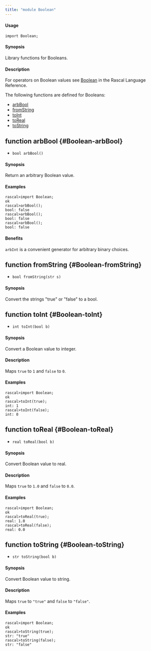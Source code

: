 ```yaml
---
title: "module Boolean"
---
```


#### Usage

`import Boolean;`


#### Synopsis

Library functions for Booleans.

#### Description

For operators on Boolean values see [Boolean](../Rascal/Expressions/Values/Boolean/index.md) in the Rascal Language Reference.

The following functions are defined for Booleans:
* [arbBool](../Library/Boolean.md#Boolean-arbBool)
* [fromString](../Library/Boolean.md#Boolean-fromString)
* [toInt](../Library/Boolean.md#Boolean-toInt)
* [toReal](../Library/Boolean.md#Boolean-toReal)
* [toString](../Library/Boolean.md#Boolean-toString)


## function arbBool {#Boolean-arbBool}

* ``bool arbBool()``


#### Synopsis

Return an arbitrary Boolean value.

#### Examples


```rascal-shell 
rascal>import Boolean;
ok
rascal>arbBool();
bool: false
rascal>arbBool();
bool: false
rascal>arbBool();
bool: false
```

#### Benefits

`arbInt` is a convenient generator for arbitrary binary choices.

## function fromString {#Boolean-fromString}

* ``bool fromString(str s)``


#### Synopsis

Convert the strings "true" or "false" to a bool.

## function toInt {#Boolean-toInt}

* ``int toInt(bool b)``


#### Synopsis

Convert a Boolean value to integer.

#### Description

Maps `true` to `1` and `false` to `0`.

#### Examples


```rascal-shell 
rascal>import Boolean;
ok
rascal>toInt(true);
int: 1
rascal>toInt(false);
int: 0
```

## function toReal {#Boolean-toReal}

* ``real toReal(bool b)``


#### Synopsis

Convert Boolean value to real.

#### Description

Maps `true` to `1.0` and `false` to `0.0`.

#### Examples


```rascal-shell 
rascal>import Boolean;
ok
rascal>toReal(true);
real: 1.0
rascal>toReal(false);
real: 0.0
```

## function toString {#Boolean-toString}

* ``str toString(bool b)``


#### Synopsis

Convert Boolean value to string.

#### Description

Maps `true` to `"true"` and `false` to `"false"`.

#### Examples


```rascal-shell 
rascal>import Boolean;
ok
rascal>toString(true);
str: "true"
rascal>toString(false);
str: "false"
```

